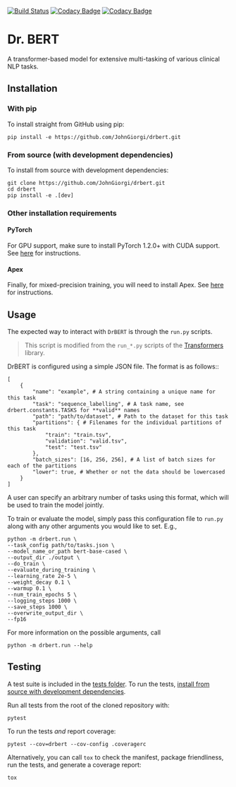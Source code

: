 [![Build Status](https://travis-ci.com/JohnGiorgi/drbert.svg?token=EUZJKa8zDUAWsAbyhiwg&branch=master)](https://travis-ci.com/JohnGiorgi/drbert)
[![Codacy Badge](https://api.codacy.com/project/badge/Grade/786b7822138a462c9e34f3cddcc89be6)](https://www.codacy.com?utm_source=github.com&amp;utm_medium=referral&amp;utm_content=JohnGiorgi/deidentified-cohort-identification-neuroips-workshop&amp;utm_campaign=Badge_Grade)
[![Codacy Badge](https://api.codacy.com/project/badge/Coverage/786b7822138a462c9e34f3cddcc89be6)](https://www.codacy.com?utm_source=github.com&utm_medium=referral&utm_content=JohnGiorgi/deidentified-cohort-identification-neuroips-workshop&utm_campaign=Badge_Coverage)

# Dr. BERT

A transformer-based model for extensive multi-tasking of various clinical NLP tasks.

## Installation

### With pip

To install straight from GitHub using pip:

```
pip install -e https://github.com/JohnGiorgi/drbert.git
```

### From source (with development dependencies)

To install from source with development dependencies:

```
git clone https://github.com/JohnGiorgi/drbert.git
cd drbert
pip install -e .[dev]
```

### Other installation requirements

#### PyTorch

For GPU support, make sure to install PyTorch 1.2.0+ with CUDA support. See [here](https://pytorch.org/get-started/locally/) for instructions.

#### Apex

Finally, for mixed-precision training, you will need to install Apex. See [here](https://github.com/NVIDIA/apex) for instructions.

## Usage

The expected way to interact with `DrBERT` is through the `run.py` scripts. 

> This script is modified from the `run_*.py` scripts of the [Transformers](https://github.com/huggingface/transformers) library.

DrBERT is configured using a simple JSON file. The format is as follows::

    [
        {
            "name": "example", # A string containing a unique name for this task
            "task": "sequence_labelling", # A task name, see drbert.constants.TASKS for **valid** names
            "path": "path/to/dataset", # Path to the dataset for this task
            "partitions": { # Filenames for the individual partitions of this task
                "train": "train.tsv",
                "validation": "valid.tsv",
                "test": "test.tsv"
            },
            "batch_sizes": [16, 256, 256], # A list of batch sizes for each of the partitions
            "lower": true, # Whether or not the data should be lowercased
        }
    ]

A user can specify an arbitrary number of tasks using this format, which will be used to train the model jointly.

To train or evaluate the model, simply pass this configuration file to `run.py` along with any other arguments you would like to set. E.g.,

```
python -m drbert.run \
--task_config path/to/tasks.json \
--model_name_or_path bert-base-cased \
--output_dir ./output \
--do_train \
--evaluate_during_training \
--learning_rate 2e-5 \
--weight_decay 0.1 \
--warmup 0.1 \
--num_train_epochs 5 \
--logging_steps 1000 \
--save_steps 1000 \
--overwrite_output_dir \
--fp16
```

For more information on the possible arguments, call

```
python -m drbert.run --help
```



## Testing

A test suite is included in the [tests folder](https://github.com/JohnGiorgi/drbert/tree/master/drbert/tests). To run the tests, [install from source with development dependencies](#from-source-with-development-dependencies).

Run all tests from the root of the cloned repository with:

```
pytest
```

To run the tests _and_ report coverage:

```
pytest --cov=drbert --cov-config .coveragerc
```

Alternatively, you can call `tox` to check the manifest, package friendliness, run the tests, and generate a coverage report:

```
tox
```
